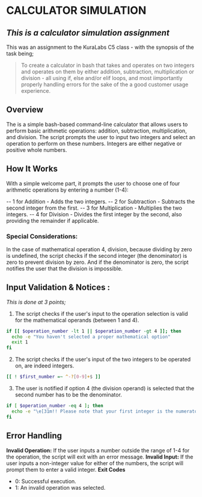 # CALCULATOR SIMULATION

## _This is a calculator simulation assignment_

This was an assignment to the KuraLabs C5 class - with the synopsis of the task being;


> To create a calculator in bash that takes and operates on two integers and operates on
> them by either addition, subtraction, multiplication or division - all using if, else 
> and/or elif loops, and most iimportantly properly handling errors for the sake of the
> a good customer usage experience.


## Overview
The is a simple bash-based command-line calculator that allows users to perform basic arithmetic 
operations: addition, subtraction, multiplication, and division. The script prompts the user to 
input two integers and select an operation to perform on these numbers. Integers are either 
negative or positive whole numbers.


## How It Works
With a simple welcome part, it prompts the user to choose one of four arithmetic operations by
entering a number (1-4):

-- 1 for Addition - Adds the two integers.
-- 2 for Subtraction - Subtracts the second integer from the first.
-- 3 for Multiplication - Multiplies the two integers.
-- 4 for Division - Divides the first integer by the second, also providing the remainder if applicable.

### Special Considerations:
In the case of mathematical operation 4, division, because dividing by zero is undefined, the script 
checks if the second integer (the denominator) is zero to prevent division by zero. And if the 
denominator is zero, the script notifies the user that the division is impossible.


## Input Validation & Notices :

_This is done at 3 points;_

1. The script checks if the user's input to the operation selection is valid for the mathematical operands 
(between 1 and 4).

```sh
if [[ $operation_number -lt 1 || $operation_number -gt 4 ]]; then
  echo -e "You haven't selected a proper mathematical option"
  exit 1
fi
```
 
2. The script checks if the user's input of the two integers to be operated on, are indeed integers.

```sh
[[ ! $first_number =~ ^-?[0-9]+$ ]]
```

3. The user is notified if option 4 (the division operand) is selected that the second number has to be the denominator.

```sh
if [ $operation_number -eq 4 ]; then
  echo -e "\e[31m!! Please note that your first integer is the numerator and the second number is the denominator !!\e[0m"
fi
```


## Error Handling

**Invalid Operation:** If the user inputs a number outside the range of 1-4 for the operation, the script will exit with an error message.
**Invalid Input:** If the user inputs a non-integer value for either of the numbers, the script will prompt them to enter a valid integer.
**Exit Codes**
- 0: Successful execution.
- 1: An invalid operation was selected.
